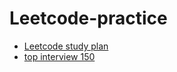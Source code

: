 # Leetcode-practice
*   [Leetcode study plan](https://leetcode.com/studyplan/)
*   [top interview 150](https://leetcode.com/studyplan/top-interview-150/)
